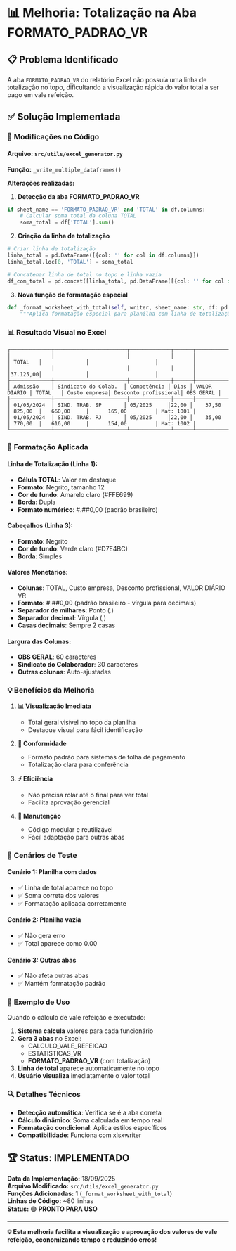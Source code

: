 # 📊 Melhoria: Totalização na Aba FORMATO_PADRAO_VR

## 📋 **Problema Identificado**
A aba `FORMATO_PADRAO_VR` do relatório Excel não possuía uma linha de totalização no topo, dificultando a visualização rápida do valor total a ser pago em vale refeição.

## ✅ **Solução Implementada**

### 🔧 **Modificações no Código**

#### **Arquivo:** `src/utils/excel_generator.py`
**Função:** `_write_multiple_dataframes()`

**Alterações realizadas:**

1. **Detecção da aba FORMATO_PADRAO_VR**
```python
if sheet_name == 'FORMATO_PADRAO_VR' and 'TOTAL' in df.columns:
    # Calcular soma total da coluna TOTAL
    soma_total = df['TOTAL'].sum()
```

2. **Criação da linha de totalização**
```python
# Criar linha de totalização
linha_total = pd.DataFrame([{col: '' for col in df.columns}])
linha_total.loc[0, 'TOTAL'] = soma_total

# Concatenar linha de total no topo e linha vazia
df_com_total = pd.concat([linha_total, pd.DataFrame([{col: '' for col in df.columns}]), df], ignore_index=True)
```

3. **Nova função de formatação especial**
```python
def _format_worksheet_with_total(self, writer, sheet_name: str, df: pd.DataFrame, soma_total: float):
    """Aplica formatação especial para planilha com linha de totalização"""
```

### 📊 **Resultado Visual no Excel**

```
┌─────────────┬───────────────────────┬─────────────┬──────┬──────────────┬─────────┬──────────────┬─────────────────────┬───────────┐
│             │                       │             │      │              │ TOTAL   │              │                     │           │
│             │                       │             │      │              │37.125,00│              │                     │           │
├─────────────┼───────────────────────┼─────────────┼──────┼──────────────┼─────────┼──────────────┼─────────────────────┼───────────┤
│ Admissão    │ Sindicato do Colab.  │ Competência │ Dias │ VALOR DIÁRIO │ TOTAL   │ Custo empresa│ Desconto profissional│ OBS GERAL │
├─────────────┼───────────────────────┼─────────────┼──────┼──────────────┼─────────┼──────────────┼─────────────────────┼───────────┤
│ 01/05/2024  │ SIND. TRAB. SP       │ 05/2025     │22,00 │    37,50     │ 825,00  │   660,00     │      165,00         │ Mat: 1001 │
│ 01/05/2024  │ SIND. TRAB. RJ       │ 05/2025     │22,00 │    35,00     │ 770,00  │   616,00     │      154,00         │ Mat: 1002 │
└─────────────┴───────────────────────┴─────────────┴──────┴──────────────┴─────────┴──────────────┴─────────────────────┴───────────┘
```

### 🎨 **Formatação Aplicada**

#### **Linha de Totalização (Linha 1):**
- **Célula TOTAL**: Valor em destaque
- **Formato**: Negrito, tamanho 12
- **Cor de fundo**: Amarelo claro (#FFE699)
- **Borda**: Dupla
- **Formato numérico**: #.##0,00 (padrão brasileiro)

#### **Cabeçalhos (Linha 3):**
- **Formato**: Negrito
- **Cor de fundo**: Verde claro (#D7E4BC)
- **Borda**: Simples

#### **Valores Monetários:**
- **Colunas**: TOTAL, Custo empresa, Desconto profissional, VALOR DIÁRIO VR
- **Formato**: #.##0,00 (padrão brasileiro - vírgula para decimais)
- **Separador de milhares**: Ponto (.)
- **Separador decimal**: Vírgula (,)
- **Casas decimais**: Sempre 2 casas

#### **Largura das Colunas:**
- **OBS GERAL**: 60 caracteres
- **Sindicato do Colaborador**: 30 caracteres
- **Outras colunas**: Auto-ajustadas

### 💡 **Benefícios da Melhoria**

1. **📊 Visualização Imediata**
   - Total geral visível no topo da planilha
   - Destaque visual para fácil identificação

2. **🎯 Conformidade**
   - Formato padrão para sistemas de folha de pagamento
   - Totalização clara para conferência

3. **⚡ Eficiência**
   - Não precisa rolar até o final para ver total
   - Facilita aprovação gerencial

4. **🔧 Manutenção**
   - Código modular e reutilizável
   - Fácil adaptação para outras abas

### 🧪 **Cenários de Teste**

#### **Cenário 1: Planilha com dados**
- ✅ Linha de total aparece no topo
- ✅ Soma correta dos valores
- ✅ Formatação aplicada corretamente

#### **Cenário 2: Planilha vazia**
- ✅ Não gera erro
- ✅ Total aparece como 0.00

#### **Cenário 3: Outras abas**
- ✅ Não afeta outras abas
- ✅ Mantém formatação padrão

### 📝 **Exemplo de Uso**

Quando o cálculo de vale refeição é executado:

1. **Sistema calcula** valores para cada funcionário
2. **Gera 3 abas** no Excel:
   - CALCULO_VALE_REFEICAO
   - ESTATISTICAS_VR
   - **FORMATO_PADRAO_VR** (com totalização)
3. **Linha de total** aparece automaticamente no topo
4. **Usuário visualiza** imediatamente o valor total

### 🔍 **Detalhes Técnicos**

- **Detecção automática**: Verifica se é a aba correta
- **Cálculo dinâmico**: Soma calculada em tempo real
- **Formatação condicional**: Aplica estilos específicos
- **Compatibilidade**: Funciona com xlsxwriter

## 🏆 **Status: IMPLEMENTADO**

**Data da Implementação:** 18/09/2025  
**Arquivo Modificado:** `src/utils/excel_generator.py`  
**Funções Adicionadas:** 1 (`_format_worksheet_with_total`)  
**Linhas de Código:** ~80 linhas  
**Status:** 🟢 **PRONTO PARA USO**  

---

**💡 Esta melhoria facilita a visualização e aprovação dos valores de vale refeição, economizando tempo e reduzindo erros!**
